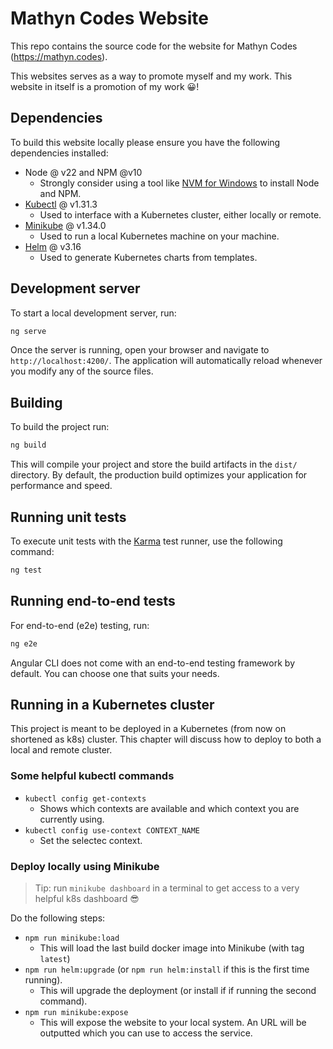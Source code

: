 # Mathyn Codes Website

This repo contains the source code for the website for Mathyn Codes (https://mathyn.codes).

This websites serves as a way to promote myself and my work. This website in itself is a promotion of my work 😀!

## Dependencies

To build this website locally please ensure you have the following dependencies installed:
- Node @ v22 and NPM @v10
    - Strongly consider using a tool like [NVM for Windows](https://github.com/coreybutler/nvm-windows) to install Node and NPM.
- [Kubectl](https://kubernetes.io/docs/reference/kubectl/) @ v1.31.3
    - Used to interface with a Kubernetes cluster, either locally or remote.
- [Minikube](https://minikube.sigs.k8s.io/docs/) @ v1.34.0
    - Used to run a local Kubernetes machine on your machine.
- [Helm](https://helm.sh/) @ v3.16
    - Used to generate Kubernetes charts from templates.

## Development server

To start a local development server, run:

```bash
ng serve
```

Once the server is running, open your browser and navigate to `http://localhost:4200/`. The application will automatically reload whenever you modify any of the source files.

## Building

To build the project run:

```bash
ng build
```

This will compile your project and store the build artifacts in the `dist/` directory. By default, the production build optimizes your application for performance and speed.

## Running unit tests

To execute unit tests with the [Karma](https://karma-runner.github.io) test runner, use the following command:

```bash
ng test
```

## Running end-to-end tests

For end-to-end (e2e) testing, run:

```bash
ng e2e
```

Angular CLI does not come with an end-to-end testing framework by default. You can choose one that suits your needs.

## Running in a Kubernetes cluster

This project is meant to be deployed in a Kubernetes (from now on shortened as k8s) cluster. This chapter will discuss how to deploy to both a local and remote cluster.

### Some helpful kubectl commands

- `kubectl config get-contexts`
    - Shows which contexts are available and which context you are currently using.
- `kubectl config use-context CONTEXT_NAME`
    - Set the selectec context.

### Deploy locally using Minikube

> Tip: run `minikube dashboard` in a terminal to get access to a very helpful k8s dashboard 😎

Do the following steps:
- `npm run minikube:load`
    - This will load the last build docker image into Minikube (with tag `latest`)
- `npm run helm:upgrade` (or `npm run helm:install` if this is the first time running).
    - This will upgrade the deployment (or install if if running the second command).
- `npm run minikube:expose`
    - This will expose the website to your local system. An URL will be outputted which you can use to access the service.
